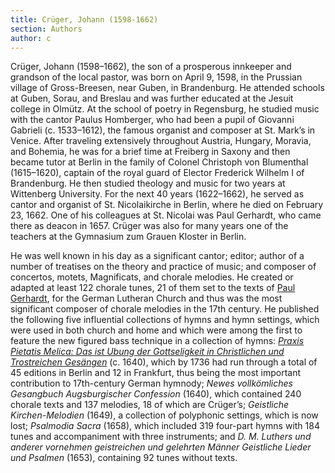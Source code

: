 ```yaml
---
title: Crüger, Johann (1598-1662)
section: Authors
author: c
---
```


Crüger, Johann (1598–1662), the son of a prosperous innkeeper and grandson of the local pastor, was born on April 9, 1598, in the Prussian village of Gross-Breesen, near Guben, in Brandenburg. He attended schools at Guben, Sorau, and Breslau and was further educated at the Jesuit college in Olmütz. At the school of poetry in Regensburg, he studied music with the cantor Paulus Homberger, who had been a pupil of Giovanni Gabrieli (c. 1533–1612), the famous organist and composer at St. Mark’s in Venice. After traveling extensively throughout Austria, Hungary, Moravia, and Bohemia, he was for a brief time at Freiberg in Saxony and then became tutor at Berlin in the family of Colonel Christoph von Blumenthal (1615–1620), captain of the royal guard of Elector Frederick Wilhelm I of Brandenburg. He then studied theology and music for two years at Wittenberg University. For the next 40 years (1622–1662), he served as cantor and organist of St. Nicolaikirche in Berlin, where he died on February 23, 1662. One of his colleagues at St. Nicolai was Paul Gerhardt, who came there as deacon in 1657. Crüger was also for many years one of the teachers at the Gymnasium zum Grauen Kloster in Berlin.

He was well known in his day as a significant cantor; editor; author of a number of treatises on the theory and practice of music; and composer of concertos, motets, Magnificats, and chorale melodies. He created or adapted at least 122 chorale tunes, 21 of them set to the texts of [Paul Gerhardt](/authors/gerhardt), for the German Lutheran Church and thus was the most significant composer of chorale melodies in the 17th century. He published the following five influential collections of hymns and hymn settings, which were used in both church and home and which were among the first to feature the new figured bass technique in a collection of hymns: *[Praxis Pietatis Melica: Das ist Ubung der Gottseligkeit in Christlichen und Trostreichen Gesängen](/sources/praxis)* (c. 1640), which by 1736 had run through a total of 45 editions in Berlin and 12 in Frankfurt, thus being the most important contribution to 17th-century German hymnody; *Newes vollkömliches Gesangbuch Augsburgischer Confession* (1640), which contained 240 chorale texts and 137 melodies, 18 of which are Crüger’s; *Geistliche Kirchen-Melodien* (1649), a collection of polyphonic settings, which is now lost; *Psalmodia Sacra* (1658), which included 319 four-part hymns with 184 tunes and accompaniment with three instruments; and *D. M. Luthers und anderer vornehmen geistreichen und gelehrten Männer Geistliche Lieder und Psalmen* (1653), containing 92 tunes without texts.


​			
​		